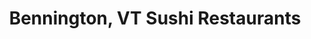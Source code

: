---
layout: city
title: Bennington, VT Sushi Restaurants
permalink: /vermont/bennington/
stateAbbr: VT
stateName: Vermont
cityName: Bennington
---